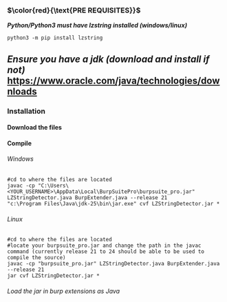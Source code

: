 ### $\color{red}{\text{PRE REQUISITES}}$
***Python/Python3 must have lzstring installed (windows/linux)***
```
python3 -m pip install lzstring
```
***Ensure you have a jdk (download and install if not)***
https://www.oracle.com/java/technologies/downloads
---
### Installation
#### Download the files
#### Compile
###### Windows
```
#cd to where the files are located
javac -cp "C:\Users\<YOUR_USERNAME>\AppData\Local\BurpSuitePro\burpsuite_pro.jar" LZStringDetector.java BurpExtender.java --release 21
"c:\Program Files\Java\jdk-25\bin\jar.exe" cvf LZStringDetector.jar *
```
###### Linux
```
#cd to where the files are located
#locate your burpsuite_pro.jar and change the path in the javac command (currently release 21 to 24 should be able to be used to compile the source)
javac -cp "burpsuite_pro.jar" LZStringDetector.java BurpExtender.java --release 21
jar cvf LZStringDetector.jar *
```
###### Load the jar in burp extensions as Java
